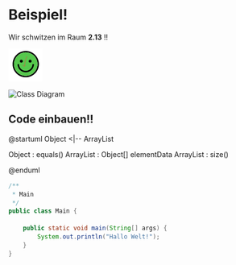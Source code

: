 #  Beispiel!
Wir schwitzen im Raum **2.13** !!

![bild](./images/img.png)

![Class Diagram](http://www.plantuml.com/plantuml/proxy?src=https://raw.githubusercontent.com/jtuttas/moodle_gitlab/master/docs/Instance.puml)

## Code einbauen!!
 

@startuml
Object <|-- ArrayList

Object : equals()
ArrayList : Object[] elementData
ArrayList : size()

@enduml


```java
/**
 * Main
 */
public class Main {

    public static void main(String[] args) {
        System.out.println("Hallo Welt!");
    }
}
```